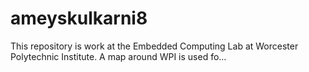 # ameyskulkarni8
This repository is work at the Embedded Computing Lab at Worcester Polytechnic Institute. A map around WPI is used fo…
